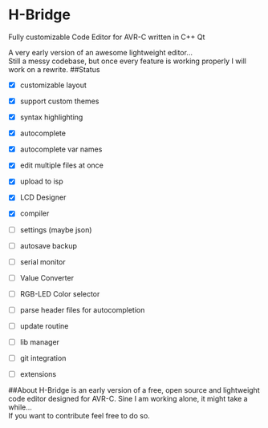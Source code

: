 # H-Bridge
Fully customizable Code Editor for AVR-C written in C++ Qt

A very early version of an awesome lightweight editor...     
Still a messy codebase, but once every feature is working properly I will work on a rewrite.
##Status
- [x] customizable layout
- [x] support custom themes
- [x] syntax highlighting
- [x] autocomplete
- [x] autocomplete var names
- [x] edit multiple files at once
- [x] upload to isp
- [x] LCD Designer
- [x] compiler
- [ ] settings (maybe json)
- [ ] autosave backup
- [ ] serial monitor
- [ ] Value Converter
- [ ] RGB-LED Color selector
- [ ] parse header files for autocompletion
- [ ] update routine
- [ ] lib manager
- [ ] git integration
- [ ] extensions


##About
H-Bridge is an early version of a free, open source and lightweight code editor designed for AVR-C. Sine I am working alone, it might take a while...     
If you want to contribute feel free to do so.
